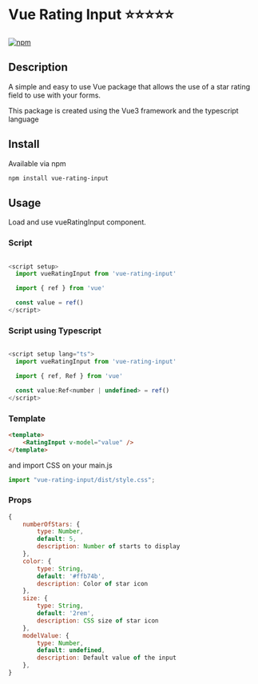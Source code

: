 # Vue Rating Input ⭐⭐⭐⭐⭐

[![npm](https://img.shields.io/npm/v/vue-rating-input)](https://www.npmjs.com/package/vue-rating-input)

## Description
A simple and easy to use Vue package that allows the use of a star rating field to use with your forms.

This package is created using the Vue3 framework and the typescript language


## Install
Available via npm
```sh
npm install vue-rating-input
```

## Usage
Load and use vueRatingInput component.

### Script
```javascript

<script setup>
  import vueRatingInput from 'vue-rating-input'

  import { ref } from 'vue'

  const value = ref()
</script>
```
### Script using Typescript
```javascript

<script setup lang="ts">
  import vueRatingInput from 'vue-rating-input'

  import { ref, Ref } from 'vue'

  const value:Ref<number | undefined> = ref()
</script>
```

### Template
```html
<template>
    <RatingInput v-model="value" />
</template>
```

and import CSS on your main.js
```javascript
import "vue-rating-input/dist/style.css";
```

### Props
```javascript
{
    numberOfStars: {
        type: Number,
        default: 5,
        description: Number of starts to display
    },
    color: {
        type: String,
        default: '#ffb74b',
        description: Color of star icon
    },
    size: {
        type: String,
        default: '2rem',
        description: CSS size of star icon
    },
    modelValue: {
        type: Number,
        default: undefined,
        description: Default value of the input
    },
}
```